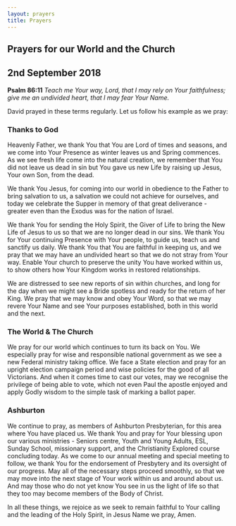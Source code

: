 ```yaml
---
layout: prayers
title: Prayers
---
```

## Prayers for our World and the Church 

## 2nd September 2018

__Psalm 86:11__ 
_Teach me Your way, Lord, that I may rely on Your faithfulness; give me an undivided heart, that I may fear Your Name._

David prayed in these terms regularly. Let us follow his example as we pray:

### Thanks to God
Heavenly Father, we thank You that You are Lord of times and seasons, and we come into Your Presence as winter leaves us and Spring commences. As we see fresh life come into the natural creation, we remember that You did not leave us dead in sin but You gave us new Life by raising up Jesus, Your own Son, from the dead. 

We thank You Jesus, for coming into our world in obedience to the Father to bring salvation to us, a salvation we could not achieve for ourselves, and today we celebrate the Supper in memory of that great deliverance - greater even than the Exodus was for the nation of Israel.

We thank You for sending the Holy Spirit, the Giver of Life to bring the New Life of Jesus to us so that we are no longer dead in our sins. We thank You for Your continuing Presence with Your people, to guide us, teach us and sanctify us daily. We thank You that You are faithful in keeping us, and we pray that we may have an undivided heart so that we do not stray from Your way. Enable Your church to preserve the unity You have worked within us, to show others how Your Kingdom works in restored relationships.

We are distressed to see new reports of sin within churches, and long for the day when we might see a Bride spotless and ready for the return of her King. We pray that we may know and obey Your Word, so that we may revere Your Name and see Your purposes established, both in this world and the next.

### The World & The Church
We pray for our world which continues to turn its back on You. We especially pray for wise and responsible national government as we see a new Federal ministry taking office. We face a State election and pray for an upright election campaign period and wise policies for the good of all Victorians. And when it comes time to cast our votes, may we recognise the privilege of being able to vote, which not even Paul the apostle enjoyed and apply Godly wisdom to the simple task of marking a ballot paper.

### Ashburton
We continue to pray, as members of Ashburton Presbyterian, for this area where You have placed us. We thank You and pray for Your blessing upon our various ministries - Seniors centre, Youth and Young Adults, ESL, Sunday School, missionary support, and the Christianity Explored course concluding today. As we come to our annual meeting and special meeting to follow, we thank You for the endorsement of Presbytery and its oversight of our progress. May all of the necessary steps proceed smoothly, so that we may move into the next stage of Your work within us and around about us. And may those who do not yet know You see in us the light of life so that they too may become members of the Body of Christ.

In all these things, we rejoice as we seek to remain faithful to Your calling and the leading of the Holy Spirit, in Jesus Name we pray, Amen.

